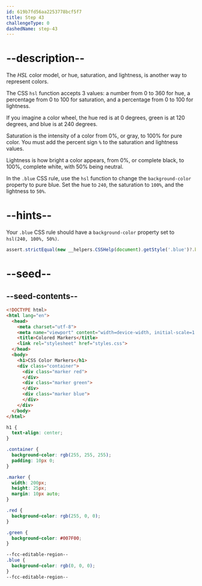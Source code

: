 ```yaml
---
id: 619b7fd56aa2253778bcf5f7
title: Step 43
challengeType: 0
dashedName: step-43
---
```


# --description--

The <dfn>HSL</dfn> color model, or hue, saturation, and lightness, is another way to represent colors.

The CSS `hsl` function accepts 3 values: a number from 0 to 360 for hue, a percentage from 0 to 100 for saturation, and a percentage from 0 to 100 for lightness.

If you imagine a color wheel, the hue red is at 0 degrees, green is at 120 degrees, and blue is at 240 degrees.

Saturation is the intensity of a color from 0%, or gray, to 100% for pure color. You must add the percent sign `%` to the saturation and lightness values.

Lightness is how bright a color appears, from 0%, or complete black, to 100%, complete white, with 50% being neutral.

In the `.blue` CSS rule, use the `hsl` function to change the `background-color` property to pure blue. Set the hue to `240`, the saturation to `100%`, and the lightness to `50%`.

# --hints--

Your `.blue` CSS rule should have a `background-color` property set to `hsl(240, 100%, 50%)`.

```js
assert.strictEqual(new __helpers.CSSHelp(document).getStyle('.blue')?.backgroundColor, 'rgb(0, 0, 255)');
```

# --seed--

## --seed-contents--

```html
<!DOCTYPE html>
<html lang="en">
  <head>
    <meta charset="utf-8">
    <meta name="viewport" content="width=device-width, initial-scale=1.0">
    <title>Colored Markers</title>
    <link rel="stylesheet" href="styles.css">
  </head>
  <body>
    <h1>CSS Color Markers</h1>
    <div class="container">
      <div class="marker red">
      </div>
      <div class="marker green">
      </div>
      <div class="marker blue">
      </div>
    </div>
  </body>
</html>
```

```css
h1 {
  text-align: center;
}

.container {
  background-color: rgb(255, 255, 255);
  padding: 10px 0;
}

.marker {
  width: 200px;
  height: 25px;
  margin: 10px auto;
}

.red {
  background-color: rgb(255, 0, 0);
}

.green {
  background-color: #007F00;
}

--fcc-editable-region--
.blue {
  background-color: rgb(0, 0, 0);
}
--fcc-editable-region--

```
